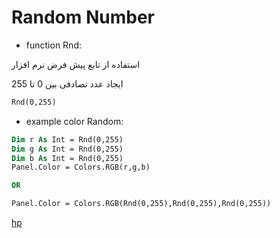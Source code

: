 # Random Number

* function Rnd:

استفاده از تابع پیش فرض نرم افزار

ایجاد عدد تصادفی بین 0 تا 255

```vb
Rnd(0,255)
```

* example color Random:

```vb
Dim r As Int = Rnd(0,255)
Dim g As Int = Rnd(0,255)
Dim b As Int = Rnd(0,255)
Panel.Color = Colors.RGB(r,g,b)

OR

Panel.Color = Colors.RGB(Rnd(0,255),Rnd(0,255),Rnd(0,255))
```

[hp](http://hemmatpoor.ir)
